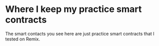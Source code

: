 # Where I keep my practice smart contracts

The smart contacts you see here are just practice smart contracts that I tested on
Remix.
